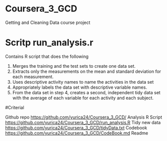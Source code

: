 # Coursera_3_GCD
Getting and Cleaning Data course project


# Scritp run_analysis.r
Contains  R script that does the following 

1. Merges the training and the test sets to create one data set.
2. Extracts only the measurements on the mean and standard deviation for each measurement.
3. Uses descriptive activity names to name the activities in the data set
4. Appropriately labels the data set with descriptive variable names.
5. From the data set in step 4, creates a second, independent tidy data set with the average of each variable for each activity and each subject.

#Criterial

Github repo <https://github.com/yurica24/Coursera_3_GCD/>
Analysis R Script  <https://github.com/yurica24/Coursera_3_GCD/run_analysis.R>
Tidy new data  <https://github.com/yurica24/Coursera_3_GCD/tidyData.txt>
Codebook <https://github.com/yurica24/Coursera_3_GCD/CodeBook.md>
Readme <This file>

